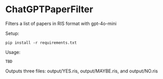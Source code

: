 # ChatGPTPaperFilter
Filters a list of papers in RIS format with gpt-4o-mini

Setup:
```console
pip install -r requirements.txt
```

Usage:
```console
TBD
```

Outputs three files: output/YES.ris, output/MAYBE.ris, and output/NO.ris